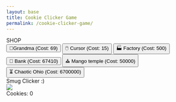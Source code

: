 ```yaml
---
layout: base
title: Cookie Clicker Game
permalink: /cookie-clicker-game/
---
```



<div class="grid grid-cols-4 gap-4 aspect-square">
<!-- Shop -->
<div class="col-span-1 bg-white p-4 shadow-lg flex flex-col" id="shop-container">
    <div class="text-xl font-bold mb-4 text-center">SHOP</div>
    <button id="autoClickerBtn" class="bg-blue-500 hover:bg-blue-600 text-white px-4 py-2 mb-2">
    👵Grandma (Cost: 69)
    </button>
<button id="cursorBtn"
    class="bg-green-500 hover:bg-green-600 text-white px-4 py-2 mb-2 rounded shadow">
    🖱️ Cursor (Cost: 15)
  </button>
<button id="factoryBtn"
    class="bg-purple-500 hover:bg-purple-600 text-white px-4 py-2 mb-2 rounded shadow">
    🏭 Factory (Cost: 500)
  </button>
 <button id="bankBtn"
    class="bg-blue-500 hover:bg-blue-600 text-white px-4 py-2 mb-2 rounded shadow">
    🏦 Bank (Cost: 67410)
  </button>
 <button id="templeBtn"
    class="bg-indigo-500 hover:bg-indigo-600 text-white px-4 py-2 mb-2 rounded shadow">
    ⛪ Mango temple (Cost: 50000)
  </button>
  <button id="chaoticOhioBtn"
    class="bg-purple-600 hover:bg-purple-700 text-white px-4 py-2 mb-2 rounded shadow">
    ⏳ Chaotic Ohio (Cost: 6700000)
  </button>
</div>
<!-- Game -->
<div id="game-area" class="col-span-3 flex flex-col items-center justify-center bg-gradient-to-b from-yellow-100 to-orange-200 rounded-2xl shadow-xl">
    <!-- Title -->
    <div class="text-4xl font-extrabold mb-6 text-brown-800 drop-shadow-md tracking-wide">
        Smug Clicker :)
    </div>
    <!-- Cookie Button -->
    <div id="cookie" 
        class="w-48 h-48 bg-cover bg-center rounded-full cursor-pointer shadow-lg hover:scale-105 active:scale-95 transition-transform duration-200 ease-out flex items-center justify-center bg-white">
        <img src="{{site.baseurl}}/hacks/cookie-clicker/assets/image.png" class="w-full h-full rounded-full select-none pointer-events-none" />
    </div>
    <!-- Counter -->
    <div id="counter" class="mt-6 text-2xl font-semibold text-brown-900 bg-white/80 px-6 py-3 rounded-lg shadow-md">
        Cookies: <span id="cookie-count" class="font-bold text-orange-600">0</span>
    </div>
</div>

<script src="https://cdn.tailwindcss.com"></script>
<script src="{{site.baseurl}}/hacks/cookie-clicker/cookie-clicker-game.js"></script>